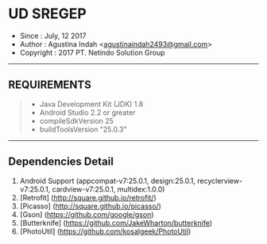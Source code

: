 UD SREGEP
========================

* Since : July, 12 2017
* Author : Agustina Indah <<agustinaindah2493@gmail.com>>
* Copyright : 2017 PT. Netindo Solution Group

----------


REQUIREMENTS
-----------------------
> - Java Development Kit (JDK) 1.8
> - Android Studio 2.2 or greater
> - compileSdkVersion 25
> - buildToolsVersion "25.0.3"

----------


Dependencies Detail
---------------------
1. Android Support (appcompat-v7:25.0.1, design:25.0.1, recyclerview-v7:25.0.1, cardview-v7:25.0.1, multidex:1.0.0)
2. [Retrofit] (http://square.github.io/retrofit/)
3. [Picasso] (http://square.github.io/picasso/)
4. [Gson] (https://github.com/google/gson)
5. [Butterknife] (https://github.com/JakeWharton/butterknife)
6. [PhotoUtil] (https://github.com/kosalgeek/PhotoUtil)